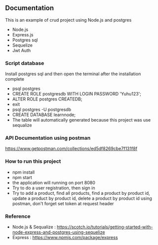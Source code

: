 ## Documentation
This is an example of crud project using Node.js and postgres

- Node.js
- Express.js
- Postgres sql
- Sequelize
- Jwt Auth


### Script database
Install postgres sql and then open the terminal after the installation complete
- psql postgres
- CREATE ROLE postgresdb WITH LOGIN PASSWORD 'Yuhu123';
- ALTER ROLE postgres CREATEDB;
- exit 
- psql postgres -U postgresdb
- CREATE DATABASE learnnode;
- The table will automatically generated because this project was use sequalize


### API Documentation using postman
https://www.getpostman.com/collections/ed5df8269cbe7f131f8f


### How to run this project
- npm install
- npm start
- the application will running on port 8080
- Try to do a user registration, then sign in
- Try to add a product, find all products, find a product by product id, update a product by product id, delete a product by product id using postman, don't forget set token at request header 


### Reference
- Node.js & Sequalize : https://scotch.io/tutorials/getting-started-with-node-express-and-postgres-using-sequelize
- Express : https://www.npmjs.com/package/express

